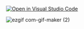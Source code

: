 [![Open in Visual Studio Code](https://classroom.github.com/assets/open-in-vscode-f059dc9a6f8d3a56e377f745f24479a46679e63a5d9fe6f495e02850cd0d8118.svg)](https://classroom.github.com/online_ide?assignment_repo_id=6412459&assignment_repo_type=AssignmentRepo)

![ezgif com-gif-maker (2)](https://user-images.githubusercontent.com/61584198/143609542-04470aaf-f77b-415f-abd1-bc9eddf7d901.gif)
